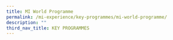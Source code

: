 ```yaml
---
title: MI World Programme
permalink: /mi-experience/key-programmes/mi-world-programme/
description: ""
third_nav_title: KEY PROGRAMMES
---
```

